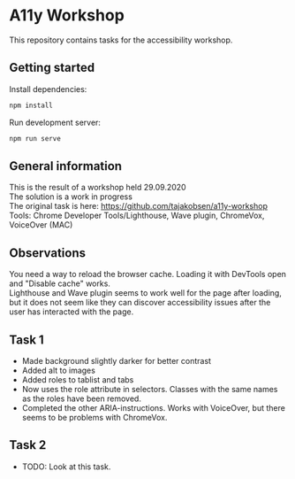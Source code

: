 # A11y Workshop

This repository contains tasks for the accessibility workshop.

## Getting started

Install dependencies:

```bash
npm install
```

Run development server:

```bash
npm run serve
```

## General information

This is the result of a workshop held 29.09.2020  
The solution is a work in progress  
The original task is here: https://github.com/tajakobsen/a11y-workshop  
Tools: Chrome Developer Tools/Lighthouse, Wave plugin, ChromeVox, VoiceOver (MAC)

## Observations

You need a way to reload the browser cache. Loading it with DevTools open and "Disable cache" works.  
Lighthouse and Wave plugin seems to work well for the page after loading, but it does not seem like they can discover accessibility issues after the user has interacted with the page.  

## Task 1

- Made background slightly darker for better contrast
- Added alt to images
- Added roles to tablist and tabs
- Now uses the role attribute in selectors. Classes with the same names as the roles have been removed.
- Completed the other ARIA-instructions. Works with VoiceOver, but there seems to be problems with ChromeVox.

## Task 2

- TODO: Look at this task.
